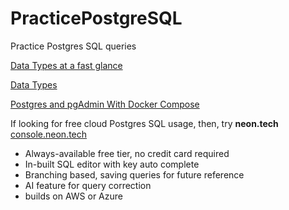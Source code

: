 # PracticePostgreSQL
Practice Postgres SQL queries

[Data Types at a fast glance](https://chatgpt.com/share/6713fc1e-781c-8009-90f5-a83979f400b0)

[Data Types](https://www.postgresql.org/docs/current/datatype.html)

[Postgres and pgAdmin With Docker Compose](https://gist.github.com/thanooj/20feb558ba35b0c1b841da66000930a5)


If looking for free cloud Postgres SQL usage, then, try **neon.tech**  [console.neon.tech](https://console.neon.tech/app/projects)

- Always-available free tier, no credit card required
- In-built SQL editor with key auto complete 
- Branching based, saving queries for future reference
- AI feature for query correction
- builds on AWS or Azure 
